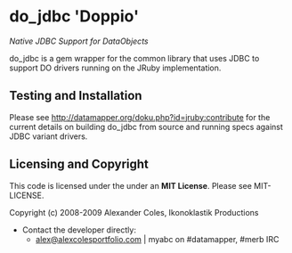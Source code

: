 do_jdbc 'Doppio'
=========================

*Native JDBC Support for DataObjects*

do_jdbc is a gem wrapper for the common library that uses JDBC to support DO
drivers running on the JRuby implementation.

Testing and Installation
------------------------

Please see <http://datamapper.org/doku.php?id=jruby:contribute> for the current
details on building do_jdbc from source and running specs against JDBC variant
drivers.

Licensing and Copyright
-----------------------

This code is licensed under the under an **MIT License**. Please see
MIT-LICENSE.

Copyright (c) 2008-2009 Alexander Coles, Ikonoklastik Productions


* Contact the developer directly:
   - <alex@alexcolesportfolio.com> | myabc on #datamapper, #merb IRC

